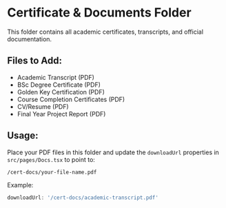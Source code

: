 # Certificate & Documents Folder

This folder contains all academic certificates, transcripts, and official documentation.

## Files to Add:
- Academic Transcript (PDF)
- BSc Degree Certificate (PDF)
- Golden Key Certification (PDF)
- Course Completion Certificates (PDF)
- CV/Resume (PDF)
- Final Year Project Report (PDF)

## Usage:
Place your PDF files in this folder and update the `downloadUrl` properties in `src/pages/Docs.tsx` to point to:
```
/cert-docs/your-file-name.pdf
```

Example:
```javascript
downloadUrl: '/cert-docs/academic-transcript.pdf'
```






